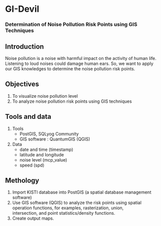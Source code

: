 # GI-Devil
### Determination  of Noise Pollution Risk Points using GIS Techniques
                                      
## Introduction 
Noise pollution is a noise with harmful impact on the activity of human life. Listening to loud noises could damage human ears. So, we 
want to apply our GIS knowledges to determine the noise pollution risk points.


## Objectives
1. To visualize noise pollution level
2. To analyze noise pollution risk points using GIS techniques

## Tools and data
 1. Tools
    * PostGIS, SQLyog Community
    * GIS software : QuantumGIS (QGIS)
 2. Data
    * date and time (timestamp)
    * latitude and longitude
    * noise level (mcp_value)
    * speed (spd)
 ## Methology
 1. Import KISTI database into PostGIS (a spatial database management software)
 2. Use GIS software (QGIS) to analyze the risk points using spatial operation functions, for examples, rasterization, union,       
 intersection, and point statistics/density functions.
 3. Create output maps.



